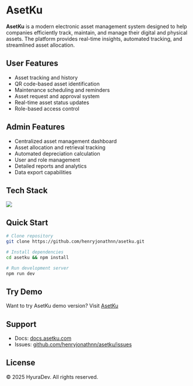 # AsetKu

**AsetKu** is a modern electronic asset management system designed to help companies efficiently track, maintain, and manage their digital and physical assets. The platform provides real-time insights, automated tracking, and streamlined asset allocation.

<!--![AsetKu Dashboard](https://via.placeholder.com/800x400)-->

## User Features
- Asset tracking and history  
- QR code-based asset identification  
- Maintenance scheduling and reminders  
- Asset request and approval system  
- Real-time asset status updates  
- Role-based access control  

## Admin Features  
- Centralized asset management dashboard  
- Asset allocation and retrieval tracking  
- Automated depreciation calculation  
- User and role management  
- Detailed reports and analytics  
- Data export capabilities  

## Tech Stack  
<p>  
  <img src="https://skillicons.dev/icons?i=mysql,laravel,tailwind,jquery&perline=6" />  
</p>  

## Quick Start  

```bash  
# Clone repository  
git clone https://github.com/henryjonathnn/asetku.git  

# Install dependencies  
cd asetku && npm install  

# Run development server  
npm run dev  
```

## Try Demo  
Want to try AsetKu demo version? Visit [AsetKu](https://asetku-demo.vercel.app/)  

## Support  
- Docs: [docs.asetku.com](https://github.com/henryjonathnn/asetku)  
- Issues: [github.com/henryjonathnn/asetku/issues](https://github.com/henryjonathnn/asetku/issues)  

## License  
© 2025 HyuraDev. All rights reserved.
